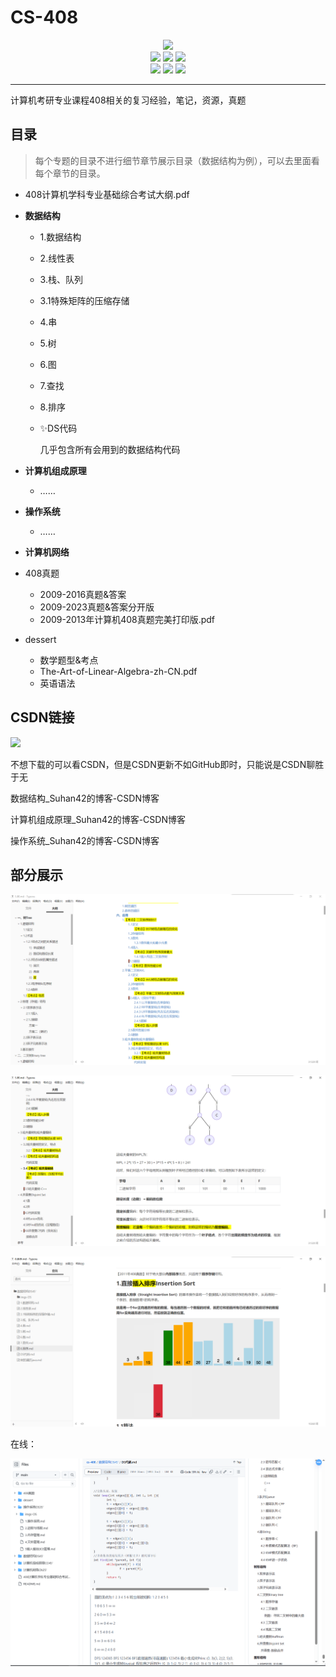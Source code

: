 # CS-408

<style>a{text-decoration:none}</style>
<div align="center">
	<img src="https://img.shields.io/github/stars/suhan42/cs-408?style=social">
	<div>
        <a href="https://github.com/suhan42" target="_blank">
            <img src="https://img.shields.io/badge/Author-@suhan-purple.svg">
        </a>
        <a href="https://blog.csdn.net/weixin_51350847" target="_blank">
            <img src="https://img.shields.io/badge/blog-@suhan42-red.svg">
        </a>
        <img src="https://img.shields.io/github/repo-size/suhan42/cs-408">
	</div>
    <div>
        <img src="https://img.shields.io/github/created-at/suhan42/cs-408">
        <img src="https://img.shields.io/github/commit-activity/m/suhan42/cs-408">
        <img src="https://img.shields.io/github/last-commit/suhan42/cs-408">
    </div>
</div>

---

计算机考研专业课程408相关的复习经验，笔记，资源，真题

## 目录

> 每个专题的目录不进行细节章节展示目录（数据结构为例），可以去里面看每个章节的目录。

- 408计算机学科专业基础综合考试大纲.pdf

- **数据结构**

  - [1.数据结构](https://github.com/suhan42/cs-408/blob/main/数据结构DS45'/1.数据结构.md)

  - [2.线性表](https://github.com/suhan42/cs-408/blob/main/数据结构DS45'/2.线性表.md)

  - [3.栈、队列](https://github.com/suhan42/cs-408/blob/main/数据结构DS45'/3.栈、队列.md)

  - [3.1特殊矩阵的压缩存储](https://github.com/suhan42/cs-408/blob/main/数据结构DS45'/3.1特殊矩阵的压缩存储.md)

  - [4.串](https://github.com/suhan42/cs-408/blob/main/数据结构DS45'/4.串.md)

  - [5.树](https://github.com/suhan42/cs-408/blob/main/数据结构DS45'/5.树.md)

  - [6.图](https://github.com/suhan42/cs-408/blob/main/数据结构DS45'/6.图.md)

  - [7.查找](https://github.com/suhan42/cs-408/blob/main/数据结构DS45'/7.查找.md)

  - [8.排序](https://github.com/suhan42/cs-408/blob/main/数据结构DS45'/8.排序.md)

  - [✨DS代码](https://github.com/suhan42/cs-408/blob/main/数据结构DS45'/DS代码.md)

    几乎包含所有会用到的数据结构代码

- **计算机组成原理**

  - ……

- **操作系统**

  - ……

- **计算机网络**

- 408真题

  - 2009-2016真题&答案
  - 2009-2023真题&答案分开版
  - 2009-2013年计算机408真题完美打印版.pdf

- dessert
  - 数学题型&考点
  - The-Art-of-Linear-Algebra-zh-CN.pdf
  - 英语语法



## CSDN链接

[![](https://img.shields.io/badge/blog-@suhan42-rightgreen)](https://blog.csdn.net/weixin_51350847)

不想下载的可以看CSDN，但是CSDN更新不如GitHub即时，只能说是CSDN聊胜于无

[数据结构_Suhan42的博客-CSDN博客](https://blog.csdn.net/weixin_51350847/category_12593927.html)

[计算机组成原理_Suhan42的博客-CSDN博客](https://blog.csdn.net/weixin_51350847/category_12596653.html)

[操作系统_Suhan42的博客-CSDN博客](https://blog.csdn.net/weixin_51350847/category_12759078.html)



## 部分展示

![display](imgs/display.png)

![display2](imgs/display2.png)

![display3](imgs/display3.png)

在线：

![display4](imgs/display4.png)
